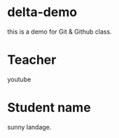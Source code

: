 # delta-demo
this is a demo for Git &amp; Github class.
 # Teacher
 youtube

 # Student name
sunny landage.


 